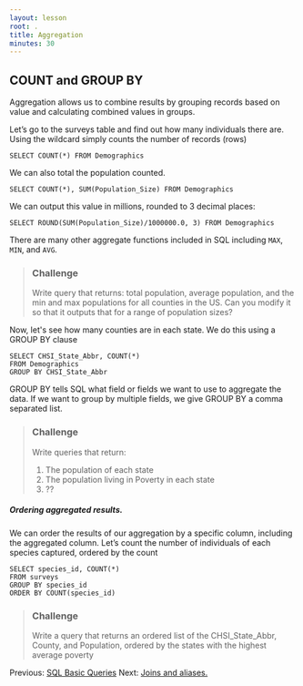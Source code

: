 ```yaml
---
layout: lesson
root: .
title: Aggregation
minutes: 30
---
```


COUNT and GROUP BY
----
Aggregation allows us to combine results by grouping records based on value and
calculating combined values in groups.

Let’s go to the surveys table and find out how many individuals there are.
Using the wildcard simply counts the number of records (rows)

    SELECT COUNT(*) FROM Demographics

We can also total the population counted.

    SELECT COUNT(*), SUM(Population_Size) FROM Demographics

We can output this value in millions, rounded to 3 decimal
   places:

    SELECT ROUND(SUM(Population_Size)/1000000.0, 3) FROM Demographics

There are many other aggregate functions included in SQL including
`MAX`, `MIN`, and `AVG`.

> ### Challenge
>
> Write query that returns: total population, average population, and the min and max populations for all counties in the US. Can you modify it so that it outputs that for a range of population sizes?


Now, let's see how many counties are in each state. We do this
using a GROUP BY clause

    SELECT CHSI_State_Abbr, COUNT(*)
    FROM Demographics
    GROUP BY CHSI_State_Abbr

GROUP BY tells SQL what field or fields we want to use to aggregate the data.
If we want to group by multiple fields, we give GROUP BY a comma separated list.

> ### Challenge
>
> Write queries that return:
>
> 1. The population of each state
> 2. The population living in Poverty in each state
> 3. ??


##### Ordering aggregated results.

We can order the results of our aggregation by a specific column, including the
aggregated column.  Let’s count the number of individuals of each species
captured, ordered by the count

    SELECT species_id, COUNT(*)
    FROM surveys
    GROUP BY species_id
    ORDER BY COUNT(species_id)

> ### Challenge
>
>   Write a query that returns an ordered list of the CHSI_State_Abbr, County, 
> and Population, ordered by the states with the highest average poverty




Previous: [SQL Basic Queries](01-sql-basic-queries.html) Next: [Joins and aliases.](03-sql-joins-aliases.html)
